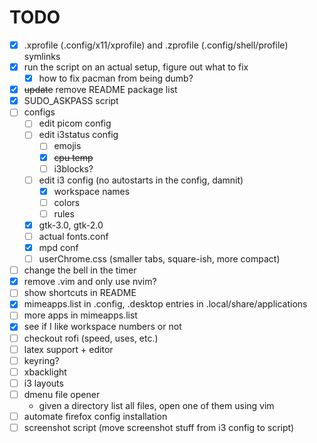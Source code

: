 # TODO

- [x] .xprofile (.config/x11/xprofile) and .zprofile (.config/shell/profile) symlinks
- [x] run the script on an actual setup, figure out what to fix
    - [x] how to fix pacman from being dumb?
- [x] ~~update~~ remove README package list
- [x] SUDO_ASKPASS script
- [ ] configs
    - [ ] edit picom config
    - [ ] edit i3status config
        - [ ] emojis
        - [x] ~~cpu temp~~
        - [ ] i3blocks?
    - [ ] edit i3 config (no autostarts in the config, damnit)
        - [x] workspace names
        - [ ] colors
        - [ ] rules
    - [x] gtk-3.0, gtk-2.0
    - [ ] actual fonts.conf
    - [x] mpd conf
    - [ ] userChrome.css (smaller tabs, square-ish, more compact)
- [ ] change the bell in the timer
- [x] remove .vim and only use nvim?
- [ ] show shortcuts in README
- [x] mimeapps.list in .config, .desktop entries in .local/share/applications
- [ ] more apps in mimeapps.list
- [x] see if I like workspace numbers or not
- [ ] checkout rofi (speed, uses, etc.)
- [ ] latex support + editor
- [ ] keyring?
- [ ] xbacklight
- [ ] i3 layouts
- [ ] dmenu file opener
    - given a directory list all files, open one of them using vim
- [ ] automate firefox config installation
- [ ] screenshot script (move screenshot stuff from i3 config to script)
